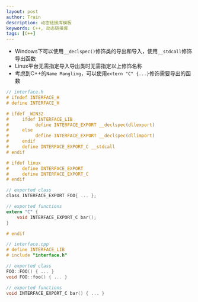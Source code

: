 ```yaml
---
layout: post
author: Train
description: 动态链接库模板
keywords: C++, 动态链接库
tags: [C++]
---
```


- Windows下可以使用`__declspec()`修饰类的导出和导入，使用`__stdcall`修饰导出函数
- Linux平台无需指定导入导出类时无需指定以上修饰名称
- 考虑到C++的`Name Mangling`，可以使用`extern "C" {...}`修饰需要导出的函数

```c
// interface.h
# ifndef INTERFACE_H
# define INTERFACE_H

# ifdef _WIN32
#     ifdef INTERFACE_LIB
#          define INTERFACE_EXPORT __declspec(dllexport)
#     else
#          define INTERFACE_EXPORT __declspec(dllimport)
#     endif
#     define INTERFACE_EXPORT_C __stdcall
# endif

# ifdef linux
#     define INTERFACE_EXPORT
#     define INTERFACE_EXPORT_C
# endif

// exported class
class INTERFACE_EXPORT FOO{ ... };

// exported functions
extern "C" {
    void INTERFACE_EXPORT_C bar();
}

# endif
```

```c
// interface.cpp
# define INTERFACE_LIB
# include "interface.h"

// exported class
FOO::FOO() { ... }
void FOO::foo() { ... }

// exported functions
void INTERFACE_EXPORT_C bar() { ... }
```